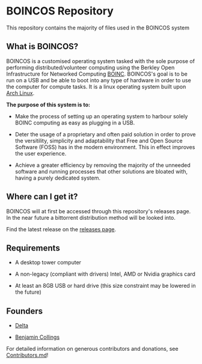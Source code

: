 # BOINCOS Repository

This repository contains the majority of files used in the BOINCOS system

## What is BOINCOS?

BOINCOS is a customised operating system tasked with the sole purpose of performing distributed/volunteer computing using the Berkley Open Infrastructure for Networked Computing [BOINC](https://boinc.berkeley.edu). BOINCOS's goal is to be run on a USB and be able to boot into any type of hardware in order to use the computer for compute tasks. It is a linux operating system built upon [Arch Linux](https://www.archlinux.org).

**The purpose of this system is to:**

- Make the process of setting up an operating system to harbour solely BOINC computing as easy as plugging in a USB.

- Deter the usage of a proprietary and often paid solution in order to prove the versitility, simplicity and adaptability that Free and Open Source Software (FOSS) has in the modern environment. This in effect improves the user experience.

- Achieve a greater efficiency by removing the majority of the unneeded software and running processes that other solutions are bloated with, having a purely dedicated system.

## Where can I get it?

BOINCOS will at first be accessed through this repository's releases page. In the near future a bittorrent distribution method will be looked into.

Find the latest release on the [releases page](https://github.com/delta1512/BOINCOS/releases).

## Requirements

- A desktop tower computer  

- A non-legacy (compliant with drivers) Intel, AMD or Nvidia graphics card

- At least an 8GB USB or hard drive (this size constraint may be lowered in the future)

## Founders

- [Delta](https://github.com/delta1512)

- [Benjamin Collings](https://github.com/Aurailus)

For detailed information on generous contributors and donations, see [Contributors.md](./Contributors.md)!
